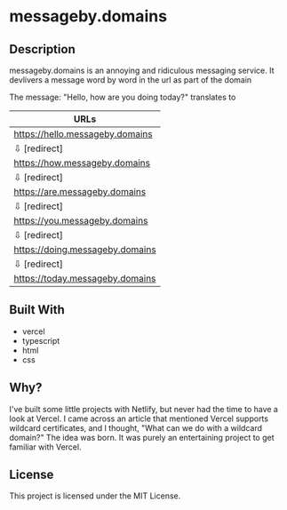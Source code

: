# messageby.domains

## Description
messageby.domains is an annoying and ridiculous messaging service. It devlivers a message word by word in the url as part of the domain

The message: "Hello, how are you doing today?" translates to

| URLs                            |
|---------------------------------|
| https://hello.messageby.domains |
|        ⇩  [redirect]            |
| https://how.messageby.domains   |
|        ⇩  [redirect]            |
| https://are.messageby.domains   |
|        ⇩  [redirect]            |
| https://you.messageby.domains   |
|        ⇩  [redirect]            |
| https://doing.messageby.domains |
|        ⇩  [redirect]            |
| https://today.messageby.domains |


## Built With
- vercel
- typescript
- html
- css

## Why?
I've built some little projects with Netlify, but never had the time to have a look at Vercel. I came across an article that mentioned Vercel supports wildcard certificates, and I thought, "What can we do with a wildcard domain?" The idea was born. It was purely an entertaining project to get familiar with Vercel.

## License
This project is licensed under the MIT License.
